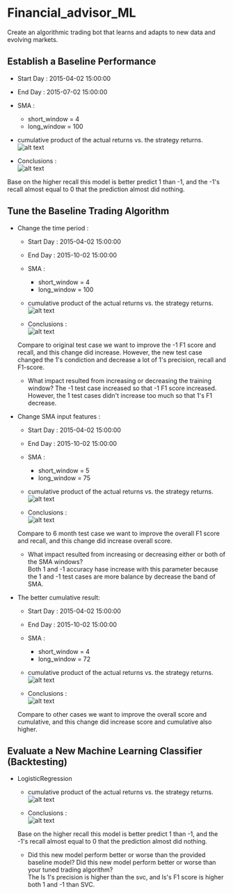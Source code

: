 # Financial_advisor_ML
Create an algorithmic trading bot that learns and adapts to new data and evolving markets.

## Establish a Baseline Performance 
- Start Day : 2015-04-02 15:00:00
- End Day : 2015-07-02 15:00:00
- SMA :
	- short_window = 4
	- long_window = 100
- cumulative product of the actual returns vs. the strategy returns.</br>
![alt text](https://github.com/wf880180/Financial_advisor_ML/blob/main/README_image/Baseline_cumulative.png)

- Conclusions : </br>
![alt text](https://github.com/wf880180/Financial_advisor_ML/blob/main/README_image/classifier_1.png)

Base on the higher recall this model is better predict 1 than -1, and the -1's recall almost equal to 0 that the prediction almost did nothing.

## Tune the Baseline Trading Algorithm
- Change the time period :
	- Start Day : 2015-04-02 15:00:00
	- End Day : 2015-10-02 15:00:00
	- SMA :
		- short_window = 4
		- long_window = 100
	- cumulative product of the actual returns vs. the strategy returns.</br>
	![alt text](https://github.com/wf880180/Financial_advisor_ML/blob/main/README_image/6monthCumulative.png)

	- Conclusions : </br>
	![alt text](https://github.com/wf880180/Financial_advisor_ML/blob/main/README_image/Classifier_6month.png)


	Compare to original test case we want to improve the -1 F1 score and recall, and this change did increase. However, the new test case changed the 1's condiction and decrease a lot of 1's precision, recall and F1-score.

	- What impact resulted from increasing or decreasing the training window?
	The -1 test case increased so that -1 F1 score increased. However, the 1 test cases didn't increase too much so that 1's F1 decrease.
- Change SMA input features :
	- Start Day : 2015-04-02 15:00:00
	- End Day : 2015-10-02 15:00:00
	- SMA :
		- short_window = 5
		- long_window = 75
	- cumulative product of the actual returns vs. the strategy returns.</br>
	![alt text](https://github.com/wf880180/Financial_advisor_ML/blob/main/README_image/6monthSMA5_75_cumulative.png)	

	- Conclusions : </br>
	![alt text](https://github.com/wf880180/Financial_advisor_ML/blob/main/README_image/Classifier6monthSMA5_75.png)

	Compare to 6 month test case we want to improve the overall F1 score and recall, and this change did increase overall score. 

	- What impact resulted from increasing or decreasing either or both of the SMA windows?</br>
	Both 1 and -1 accuracy hase increase with this parameter because the 1 and -1 test cases are more balance by decrease the band of SMA.

- The better cumulative result:
	- Start Day : 2015-04-02 15:00:00
	- End Day : 2015-10-02 15:00:00
	- SMA :
		- short_window = 4
		- long_window = 72
	- cumulative product of the actual returns vs. the strategy returns.</br>
	![alt text](https://github.com/wf880180/Financial_advisor_ML/blob/main/README_image/6monthSMA4_72_cumulative.png)	

	- Conclusions : </br>
	![alt text](https://github.com/wf880180/Financial_advisor_ML/blob/main/README_image/Classifier6monthSMA4_72.png)

	Compare to other cases we want to improve the overall score and cumulative, and this change did increase score and cumulative also higher.

## Evaluate a New Machine Learning Classifier (Backtesting)
- LogisticRegression
	- cumulative product of the actual returns vs. the strategy returns.</br>
	![alt text](https://github.com/wf880180/Financial_advisor_ML/blob/main/README_image/Ls_classification.png)

	- Conclusions : </br>
	![alt text](https://github.com/wf880180/Financial_advisor_ML/blob/main/README_image/Ls_backtest_cumulative.png)
	
	Base on the higher recall this model is better predict 1 than -1, and the -1's recall almost equal to 0 that the prediction almost did nothing.
	- Did this new model perform better or worse than the provided baseline model? Did this new model perform better or worse than your tuned trading algorithm? </br>
	The ls 1's precision is higher than the svc, and ls's F1 score is higher both 1 and -1 than SVC.
